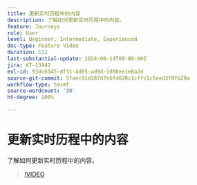 ```yaml
---
title: 更新实时历程中的内容
description: 了解如何更新实时历程中的内容。
feature: Journeys
role: User
level: Beginner, Intermediate, Experienced
doc-type: Feature Video
duration: 112
last-substantial-update: 2024-06-14T00:00:00Z
jira: KT-13942
exl-id: 93dc6345-df31-4d65-ad9d-1d80ee1e8a2d
source-git-commit: 5faec91d387d7e6f4620c1cffc5c5eed3f8fb29a
workflow-type: tm+mt
source-wordcount: '30'
ht-degree: 100%

---
```


# 更新实时历程中的内容

了解如何更新实时历程中的内容。

>[!VIDEO](https://video.tv.adobe.com/v/3429844/?learn=on)
